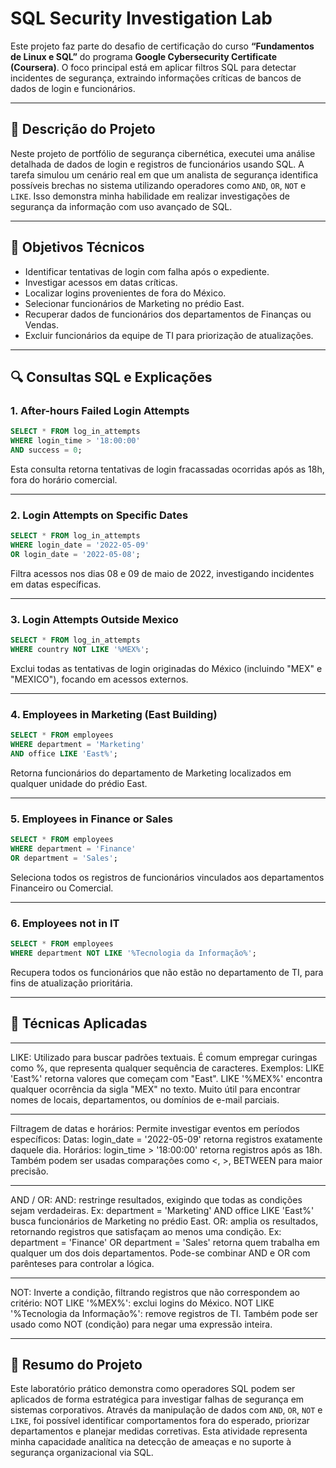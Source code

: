 # SQL Security Investigation Lab

Este projeto faz parte do desafio de certificação do curso **“Fundamentos de Linux e SQL”** do programa **Google Cybersecurity Certificate (Coursera)**. O foco principal está em aplicar filtros SQL para detectar incidentes de segurança, extraindo informações críticas de bancos de dados de login e funcionários.

---

## 📌 Descrição do Projeto

Neste projeto de portfólio de segurança cibernética, executei uma análise detalhada de dados de login e registros de funcionários usando SQL. A tarefa simulou um cenário real em que um analista de segurança identifica possíveis brechas no sistema utilizando operadores como `AND`, `OR`, `NOT` e `LIKE`. Isso demonstra minha habilidade em realizar investigações de segurança da informação com uso avançado de SQL.

---

## 🧠 Objetivos Técnicos

- Identificar tentativas de login com falha após o expediente.
- Investigar acessos em datas críticas.
- Localizar logins provenientes de fora do México.
- Selecionar funcionários de Marketing no prédio East.
- Recuperar dados de funcionários dos departamentos de Finanças ou Vendas.
- Excluir funcionários da equipe de TI para priorização de atualizações.

---

## 🔍 Consultas SQL e Explicações

### 1. After-hours Failed Login Attempts
```sql
SELECT * FROM log_in_attempts
WHERE login_time > '18:00:00'
AND success = 0;
```
Esta consulta retorna tentativas de login fracassadas ocorridas após as 18h, fora do horário comercial.

---

### 2. Login Attempts on Specific Dates
```sql
SELECT * FROM log_in_attempts
WHERE login_date = '2022-05-09'
OR login_date = '2022-05-08';
```
Filtra acessos nos dias 08 e 09 de maio de 2022, investigando incidentes em datas específicas.

---

### 3. Login Attempts Outside Mexico
```sql
SELECT * FROM log_in_attempts
WHERE country NOT LIKE '%MEX%';
```
Exclui todas as tentativas de login originadas do México (incluindo "MEX" e "MEXICO"), focando em acessos externos.

---

### 4. Employees in Marketing (East Building)
```sql
SELECT * FROM employees
WHERE department = 'Marketing'
AND office LIKE 'East%';
```
Retorna funcionários do departamento de Marketing localizados em qualquer unidade do prédio East.

---

### 5. Employees in Finance or Sales
```sql
SELECT * FROM employees
WHERE department = 'Finance'
OR department = 'Sales';
```
Seleciona todos os registros de funcionários vinculados aos departamentos Financeiro ou Comercial.

---

### 6. Employees not in IT
```sql
SELECT * FROM employees
WHERE department NOT LIKE '%Tecnologia da Informação%';
```
Recupera todos os funcionários que não estão no departamento de TI, para fins de atualização prioritária.

---

## 🧾 Técnicas Aplicadas

---

LIKE:
Utilizado para buscar padrões textuais. É comum empregar curingas como %, que representa qualquer sequência de caracteres. Exemplos:
LIKE 'East%' retorna valores que começam com "East".
LIKE '%MEX%' encontra qualquer ocorrência da sigla "MEX" no texto.
Muito útil para encontrar nomes de locais, departamentos, ou domínios de e-mail parciais.

---

Filtragem de datas e horários:
Permite investigar eventos em períodos específicos:
Datas: login_date = '2022-05-09' retorna registros exatamente daquele dia.
Horários: login_time > '18:00:00' retorna registros após as 18h.
Também podem ser usadas comparações como <, >, BETWEEN para maior precisão.

---

AND / OR:
AND: restringe resultados, exigindo que todas as condições sejam verdadeiras.
Ex: department = 'Marketing' AND office LIKE 'East%' busca funcionários de Marketing no prédio East.
OR: amplia os resultados, retornando registros que satisfaçam ao menos uma condição.
Ex: department = 'Finance' OR department = 'Sales' retorna quem trabalha em qualquer um dos dois departamentos.
Pode-se combinar AND e OR com parênteses para controlar a lógica.

---

NOT:
Inverte a condição, filtrando registros que não correspondem ao critério:
NOT LIKE '%MEX%': exclui logins do México.
NOT LIKE '%Tecnologia da Informação%': remove registros de TI.
Também pode ser usado como NOT (condição) para negar uma expressão inteira.

---

## 📘 Resumo do Projeto

Este laboratório prático demonstra como operadores SQL podem ser aplicados de forma estratégica para investigar falhas de segurança em sistemas corporativos. Através da manipulação de dados com `AND`, `OR`, `NOT` e `LIKE`, foi possível identificar comportamentos fora do esperado, priorizar departamentos e planejar medidas corretivas. Esta atividade representa minha capacidade analítica na detecção de ameaças e no suporte à segurança organizacional via SQL.
